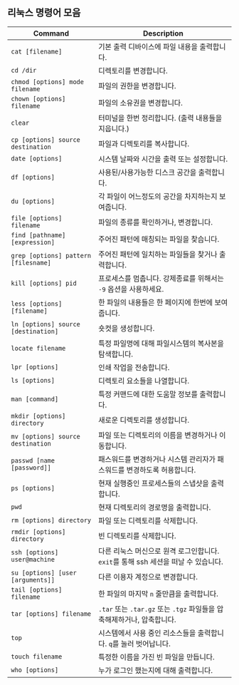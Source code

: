 ## 리눅스 명령어 모음

|Command|Description|
|-------|-----------|
|`cat [filename]`|기본 출력 디바이스에 파일 내용을 출력합니다.|
|`cd /dir`|디렉토리를 변경합니다.|
|`chmod [options] mode filename`|파일의 권한을 변경합니다.|
|`chown [options] filename`|파일의 소유권을 변경합니다.|
|`clear`|터미널을 한번 정리합니다. (출력 내용들을 지웁니다.)|
|`cp [options] source destination`|파일과 디렉토리를 복사합니다.|
|`date [options]`|시스템 날짜와 시간을 출력 또는 설정합니다.|
|`df [options]`|사용된/사용가능한 디스크 공간을 출력합니다.|
|`du [options]`|각 파일이 어느정도의 공간을 차지하는지 보여줍니다.|
|`file [options] filename`|파일의 종류를 확인하거나, 변경합니다.|
|`find [pathname] [expression]`|주어진 패턴에 매칭되는 파일을 찾습니다.|
|`grep [options] pattern [filesname]`|주어진 패턴에 일치하는 파일들을 찾거나 출력합니다.|
|`kill [options] pid`|프로세스를 멈춥니다. 강제종료를 위해서는 `-9` 옵션을 사용하세요.|
|`less [options] [filename]`|한 파일의 내용들은 한 페이지에 한번에 보여줍니다.|
|`ln [options] source [destination]`|숏컷을 생성합니다.|
|`locate filename`|특정 파일명에 대해 파일시스템의 복사본을 탐색합니다.|
|`lpr [options]`|인쇄 작업을 전송합니다.|
|`ls [options]`|디렉토리 요소들을 나열합니다.|
|`man [command]`|특정 커맨드에 대한 도움말 정보를 출력합니다.|
|`mkdir [options] directory`|새로운 디렉토리를 생성합니다.|
|`mv [options] source destination`|파일 또는 디렉토리의 이름을 변경하거나 이동합니다.|
|`passwd [name [password]]`|패스워드를 변경하거나 시스템 관리자가 패스워드를 변경하도록 허용합니다.|
|`ps [options]`|현재 실행중인 프로세스들의 스냅샷을 출력합니다.|
|`pwd`|현재 디렉토리의 경로명을 출력합니다.|
|`rm [options] directory`|파일 또는 디렉토리를 삭제합니다.|
|`rmdir [options] directory`|빈 디렉토리를 삭제합니다.|
|`ssh [options] user@machine`|다른 리눅스 머신으로 원격 로그인합니다. `exit`를 통해 ssh 세션을 떠날 수 있습니다.|
|`su [options] [user [arguments]]`|다른 이용자 계정으로 변경합니다.|
|`tail [options] filename`|한 파일의 마지막 `n` 줄만큼을 출력합니다.|
|`tar [options] filename`|`.tar` 또는 `.tar.gz` 또는 `.tgz` 파일들을 압축해제하거나, 압축합니다.|
|`top`|시스템에서 사용 중인 리소스들을 출력합니다. `q`를 눌러 벗어납니다.|
|`touch filename`|특정한 이름을 가진 빈 파일을 만듭니다.|
|`who [options]`|누가 로그인 했는지에 대해 출력합니다.|
